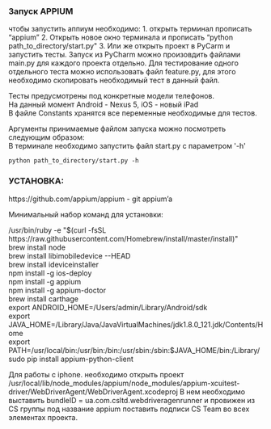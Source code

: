 <h3>Запуск APPIUM</h3>
чтобы запустить аппиум необходимо:
1. открыть терминал прописать “appium”
2. Открыть новое окно терминала и прописать “python path_to_directory/start.py"
3. Или же открыть проект в PyCarm и запустить тесты. Запуск из PyCharm можно произовдить файлами main.py для каждого проекта отдельно.
Для тестирование одного отдельного теста можно использовать файл feature.py, для этого необходимо скопировать необходимый тест в данный файл.

Тесты предусмотрены под конкретные модели телефонов.<br>
На данный момент Android - Nexus 5, iOS - новый iPad<br>
В файле Constants хранятся все переменные необходимые для тестов.<br>
<p>Аргументы принимаемые файлом запуска можно посмотреть следующим образом:<br>
В терминале необходимо запустить файл start.py с параметром '-h'</p>
<code>python path_to_directory/start.py -h</code>

<h3>УСТАНОВКА:</h3>

<p>https://github.com/appium/appium - git appium’a</p>
<p>Минимальный набор команд для установки:</p>
<p>/usr/bin/ruby -e "$(curl -fsSL https://raw.githubusercontent.com/Homebrew/install/master/install)"<br>
brew install node<br>
brew install libimobiledevice --HEAD<br>
brew install ideviceinstaller<br>
npm install -g ios-deploy<br>
npm install -g appium<br>
npm install -g appium-doctor<br>
brew install carthage<br>
export ANDROID_HOME=/Users/admin/Library/Android/sdk<br>
export JAVA_HOME=/Library/Java/JavaVirtualMachines/jdk1.8.0_121.jdk/Contents/Home<br>
export PATH=/usr/local/bin:/usr/bin:/bin:/usr/sbin:/sbin:$JAVA_HOME/bin:/Library/<br>
sudo pip install appium-python-client<br></p>

Для работы с iphone. необходимо открыть проект /usr/local/lib/node_modules/appium/node_modules/appium-xcuitest-driver/WebDriverAgent/WebDriverAgent.xcodeproj
В нем необходимо выставить bundleID = ua.com.csltd.webdriveragenrunner и провижен из CS группы под название appium
поставить подписи CS Team во всех элементах проекта.